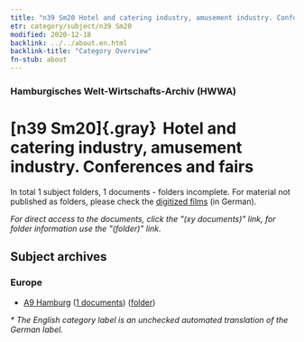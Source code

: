 ```yaml
---
title: "n39 Sm20 Hotel and catering industry, amusement industry. Conferences and fairs"
etr: category/subject/n39 Sm20
modified: 2020-12-18
backlink: ../../about.en.html
backlink-title: "Category Overview"
fn-stub: about
---
```


### Hamburgisches Welt-Wirtschafts-Archiv (HWWA)
# [n39 Sm20]{.gray}&#8201; Hotel and catering industry, amusement industry. Conferences and fairs&#160; 





In total 1 subject folders, 1 documents - folders incomplete.
For material not published as folders, please check the [digitized films](/film/h1_sh) (in German).

_For direct access to the documents, click the "(xy documents)" link, for folder information use the "(folder)" link._

## Subject archives



### Europe

- [A9 Hamburg](../../../geo/about.en.html#A9) (<a href="https://dfg-viewer.de/show/?tx_dlf[id]=https://pm20.zbw.eu/mets/sh/1409xx/140905/1996xx/199620/public.mets.en.xml" target="_blank">1 documents</a>) ([folder](http://purl.org/pressemappe20/folder/sh/140905,199620))


_* The English category label is an unchecked automated translation of the German label._

